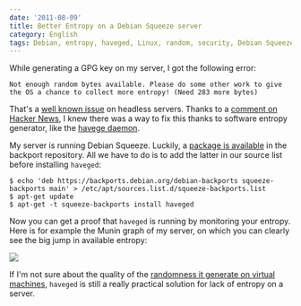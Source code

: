 ```yaml
---
date: '2011-08-09'
title: Better Entropy on a Debian Squeeze server
category: English
tags: Debian, entropy, haveged, Linux, random, security, Debian Squeeze
---
```


While generating a GPG key on my server, I got the following error:

```text
Not enough random bytes available. Please do some other work to give the OS a chance to collect more entropy! (Need 283 more bytes)
```

That's a [well known issue](https://otrs.menandmice.com/otrs/public.pl?Action=PublicFAQ&ItemID=122) on headless servers. Thanks to a [comment on Hacker News](https://news.ycombinator.com/item?id=2703349), I knew there was a way to fix this thanks to software entropy generator, like the [havege daemon](https://www.issihosts.com/haveged/).

My server is running Debian Squeeze. Luckily, a [package is available](https://packages.debian.org/squeeze-backports/haveged) in the backport repository. All we have to do is to add the latter in our source list before installing `haveged`:

```shell-session
$ echo 'deb https://backports.debian.org/debian-backports squeeze-backports main' > /etc/apt/sources.list.d/squeeze-backports.list
$ apt-get update
$ apt-get -t squeeze-backports install haveged
```

Now you can get a proof that `haveged` is running by monitoring your entropy. Here is for example the Munin graph of my server, on which you can clearly see the big jump in available entropy:

![]({attach}increased-entropy-with-haveged.png)

If I'm not sure about the quality of the [randomness it generate on virtual machines](https://jakob.engbloms.se/archives/1374), `haveged` is still a really practical solution for lack of entropy on a server.
